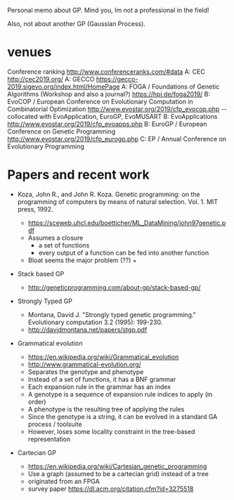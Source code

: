Personal memo about GP. Mind you, Im not a professional in the field!

Also, not about another GP (Gaussian Process).

# venues

Conference ranking http://www.conferenceranks.com/#data
A: CEC http://cec2019.org/ 
A: GECCO https://gecco-2019.sigevo.org/index.html/HomePage 
A: FOGA / Foundations of Genetic Algorithms	(Workshop and also a journal?) https://hpi.de/foga2019/
B: EvoCOP / European Conference on Evolutionary Computation in Combinatorial Optimization http://www.evostar.org/2019/cfp_evocop.php -- collocated with EvoApplication, EuroGP, EvoMUSART
B: EvoApplications http://www.evostar.org/2019/cfp_evoapps.php
B: EuroGP / European Conference on Genetic Programming http://www.evostar.org/2019/cfp_eurogp.php
C: EP / Annual Conference on Evolutionary Programming 

# Papers and recent work

+ Koza, John R., and John R. Koza. Genetic programming: on the programming of computers by means of natural selection. Vol. 1. MIT press, 1992.
  + https://sceweb.uhcl.edu/boetticher/ML_DataMining/john97genetic.pdf
  + Assumes a closure
    + a set of functions
    + every output of a function can be fed into another function
  + Bloat seems the major problem (??)
    + 

+ Stack based GP
  + http://geneticprogramming.com/about-gp/stack-based-gp/

+ Strongly Typed GP
  + Montana, David J. "Strongly typed genetic programming." Evolutionary computation 3.2 (1995): 199-230.
  + http://davidmontana.net/papers/stgp.pdf

+ Grammatical evolution
  + https://en.wikipedia.org/wiki/Grammatical_evolution
  + http://www.grammatical-evolution.org/
  + Separates the genotype and phenotype
  + Instead of a set of functions, it has a BNF grammar
  + Each expansion rule in the grammar has an index
  + A genotype is a sequence of expansion rule indices to apply (in order)
  + A phenotype is the resulting tree of applying the rules
  + Since the genotype is a string, it can be evolved in a standard GA process / toolsuite
  + However, loses some locality constraint in the tree-based representation

+ Cartecian GP
  + https://en.wikipedia.org/wiki/Cartesian_genetic_programming
  + Use a graph (assumed to be a cartecian grid) instead of a tree
  + originated from an FPGA
  + survey paper https://dl.acm.org/citation.cfm?id=3275518



  
